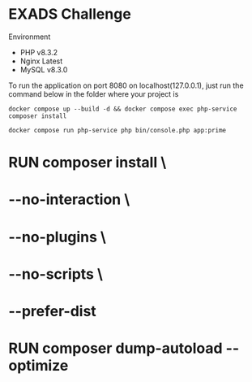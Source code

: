 # EXADS Challenge

Environment

- PHP v8.3.2
- Nginx Latest
- MySQL v8.3.0

To run the application on port 8080 on localhost(127.0.0.1), just run the command below in the folder where your project is

`docker compose up --build -d && docker compose exec php-service composer install`

`docker compose run php-service php bin/console.php app:prime`

# RUN composer install \
#     --no-interaction \
#     --no-plugins \
#     --no-scripts \
#     --prefer-dist
# RUN composer dump-autoload --optimize